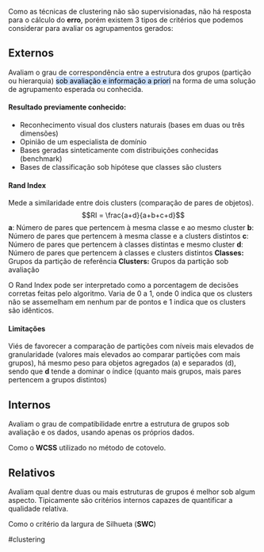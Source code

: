 Como as técnicas de clustering não são supervisionadas, não há resposta para o cálculo do **erro**, porém existem 3 tipos de critérios que podemos considerar para avaliar os agrupamentos gerados:

## Externos
Avaliam o grau de correspondência entre a estrutura dos grupos (partição ou hierarquia) <mark style="background: #ADCCFFA6;">sob avaliação e informação a priori</mark> na forma de uma solução de agrupamento esperada ou conhecida.

#### Resultado previamente conhecido:
- Reconhecimento visual dos clusters naturais (bases em duas ou três dimensões)
- Opinião de um especialista de domínio
- Bases geradas sinteticamente com distribuições conhecidas (benchmark)
- Bases de classificação sob hipótese que classes são clusters

#### Rand Index
Mede a similaridade entre dois clusters (comparação de pares de objetos).
$$RI = \frac{a+d}{a+b+c+d}$$
**a**: Número de pares que pertencem à mesma classe e ao mesmo cluster
**b**: Número de pares que pertencem à mesma classe e a clusters distintos
**c**: Número de pares que pertencem à classes distintas e mesmo cluster
**d**: Número de pares que pertencem à classes e clusters distintos
**Classes:** Grupos da partição de referência
**Clusters:** Grupos da partição sob avaliação

O Rand Index pode ser interpretado como a porcentagem de decisões corretas feitas pelo algoritmo. Varia de 0 a 1, onde 0 indica que os clusters não se assemelham em nenhum par de pontos e 1 indica que os clusters são idênticos.

#### Limitações
Viés de favorecer a comparação de partições com níveis mais elevados de granularidade (valores mais elevados ao comparar partições com mais grupos), há mesmo peso para objetos agregados (a) e separados (d), sendo que **d** tende a dominar o índice (quanto mais grupos, mais pares pertencem a grupos distintos)

## Internos
Avaliam o grau de compatibilidade enrtre a estrutura de grupos sob avaliação e os dados, usando apenas os próprios dados. 

Como o **WCSS** utilizado no método de cotovelo.

## Relativos
Avaliam qual dentre duas ou mais estruturas de grupos é melhor sob algum aspecto. Tipicamente são critérios internos capazes de quantificar a qualidade relativa. 

Como o critério da largura de Silhueta (**SWC**)

#clustering 